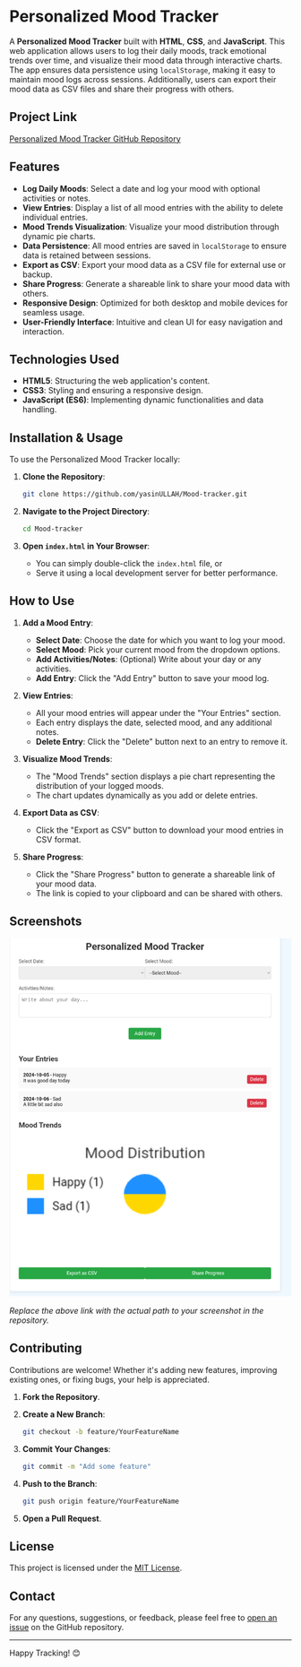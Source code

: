# Personalized Mood Tracker

A **Personalized Mood Tracker** built with **HTML**, **CSS**, and **JavaScript**. This web application allows users to log their daily moods, track emotional trends over time, and visualize their mood data through interactive charts. The app ensures data persistence using `localStorage`, making it easy to maintain mood logs across sessions. Additionally, users can export their mood data as CSV files and share their progress with others.

## Project Link

[Personalized Mood Tracker GitHub Repository](https://github.com/yasinULLAH/Mood-tracker)

## Features

- **Log Daily Moods**: Select a date and log your mood with optional activities or notes.
- **View Entries**: Display a list of all mood entries with the ability to delete individual entries.
- **Mood Trends Visualization**: Visualize your mood distribution through dynamic pie charts.
- **Data Persistence**: All mood entries are saved in `localStorage` to ensure data is retained between sessions.
- **Export as CSV**: Export your mood data as a CSV file for external use or backup.
- **Share Progress**: Generate a shareable link to share your mood data with others.
- **Responsive Design**: Optimized for both desktop and mobile devices for seamless usage.
- **User-Friendly Interface**: Intuitive and clean UI for easy navigation and interaction.

## Technologies Used

- **HTML5**: Structuring the web application's content.
- **CSS3**: Styling and ensuring a responsive design.
- **JavaScript (ES6)**: Implementing dynamic functionalities and data handling.

## Installation & Usage

To use the Personalized Mood Tracker locally:

1. **Clone the Repository**:

    ```bash
    git clone https://github.com/yasinULLAH/Mood-tracker.git
    ```

2. **Navigate to the Project Directory**:

    ```bash
    cd Mood-tracker
    ```

3. **Open `index.html` in Your Browser**:

    - You can simply double-click the `index.html` file, or
    - Serve it using a local development server for better performance.

## How to Use

1. **Add a Mood Entry**:
    - **Select Date**: Choose the date for which you want to log your mood.
    - **Select Mood**: Pick your current mood from the dropdown options.
    - **Add Activities/Notes**: (Optional) Write about your day or any activities.
    - **Add Entry**: Click the "Add Entry" button to save your mood log.

2. **View Entries**:
    - All your mood entries will appear under the "Your Entries" section.
    - Each entry displays the date, selected mood, and any additional notes.
    - **Delete Entry**: Click the "Delete" button next to an entry to remove it.

3. **Visualize Mood Trends**:
    - The "Mood Trends" section displays a pie chart representing the distribution of your logged moods.
    - The chart updates dynamically as you add or delete entries.

4. **Export Data as CSV**:
    - Click the "Export as CSV" button to download your mood entries in CSV format.

5. **Share Progress**:
    - Click the "Share Progress" button to generate a shareable link of your mood data.
    - The link is copied to your clipboard and can be shared with others.

## Screenshots

![Mood Tracker Screenshot](https://github.com/yasinULLAH/Mood-tracker/blob/main/mood-tracker-screenshot.png)

*Replace the above link with the actual path to your screenshot in the repository.*

## Contributing

Contributions are welcome! Whether it's adding new features, improving existing ones, or fixing bugs, your help is appreciated.

1. **Fork the Repository**.
2. **Create a New Branch**:

    ```bash
    git checkout -b feature/YourFeatureName
    ```

3. **Commit Your Changes**:

    ```bash
    git commit -m "Add some feature"
    ```

4. **Push to the Branch**:

    ```bash
    git push origin feature/YourFeatureName
    ```

5. **Open a Pull Request**.

## License

This project is licensed under the [MIT License](https://github.com/yasinULLAH/Mood-tracker/blob/main/LICENSE).

## Contact

For any questions, suggestions, or feedback, please feel free to [open an issue](https://github.com/yasinULLAH/Mood-tracker/issues) on the GitHub repository.

---

Happy Tracking! 😊
